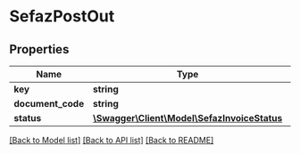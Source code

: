# SefazPostOut

## Properties
Name | Type | Description | Notes
------------ | ------------- | ------------- | -------------
**key** | **string** |  | [optional] 
**document_code** | **string** |  | [optional] 
**status** | [**\Swagger\Client\Model\SefazInvoiceStatus**](SefazInvoiceStatus.md) |  | [optional] 

[[Back to Model list]](../README.md#documentation-for-models) [[Back to API list]](../README.md#documentation-for-api-endpoints) [[Back to README]](../README.md)


